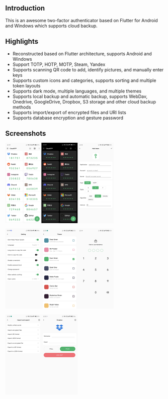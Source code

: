 ## Introduction

This is an awesome two-factor authenticator based on Flutter for Android and Windows which supports cloud backup.

## Highlights

- Reconstructed based on Flutter architecture, supports Android and Windows
- Support TOTP, HOTP, MOTP, Steam, Yandex
- Supports scanning QR code to add, identify pictures, and manually enter keys
- Supports custom icons and categories, supports sorting and multiple token layouts
- Supports dark mode, multiple languages, and multiple themes
- Supports local backup and automatic backup, supports WebDav, Onedrive, GoogleDrive, Dropbox, S3 storage and other cloud backup methods
- Supports import/export of encrypted files and URI lists
- Supports database encryption and gesture password

## Screenshots

<img src="tools/art/lightmode.jpg" alt="Light Mode" style="zoom: 25%;" /><img src="tools/art/darkmode.jpg" alt="Dark Mode" style="zoom: 25%;" /><img src="tools/art/addtoken.jpg" alt="Add Token" style="zoom: 25%;" />

<img src="tools/art/setting.jpg" alt="Setting" style="zoom: 25%;" /><img src="tools/art/theme.jpg" alt="Theme" style="zoom: 25%;" /><img src="tools/art/lock.jpg" alt="Lock" style="zoom: 25%;" />

<img src="tools/art/export_import.jpg" alt="Export and  Import" style="zoom: 25%;" /><img src="tools/art/dropbox.jpg" alt="Dropbox" style="zoom: 25%;" />